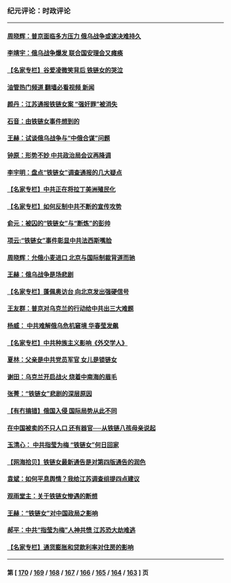 ### 纪元评论：时政评论
---
#### [周晓辉：普京面临多方压力 俄乌战争或速决难持久](../../pages/nsc1025/n13607422.md?02270330) 
#### [李靖宇：俄乌战争爆发 联合国安理会又瘫痪](../../pages/nsc1025/n13607463.md?02270330) 
#### [【名家专栏】谷爱凌微笑背后 铁链女的哭泣](../../pages/nsc1025/n13607117.md?02270330) 
#### [油管热门频道 翻墙必看视频 新闻](ok?02270330)
#### [颜丹：江苏通报铁链女案 “强奸罪”被消失](../../pages/nsc1025/n13607199.md?02270330) 
#### [石音：由铁链女事件想到的](../../pages/nsc1025/n13607156.md?02270330) 
#### [王赫：试谈俄乌战争与“中俄合谋”问题](../../pages/nsc1025/n13606077.md?02270330) 
#### [钟原：形势不妙 中共政治局会议再降调](../../pages/nsc1025/n13605776.md?02270330) 
#### [李宇明：盘点“铁链女”调查通报的几大疑点](../../pages/nsc1025/n13605860.md?02270330) 
#### [【名家专栏】中共正在将拉丁美洲殖民化](../../pages/nsc1025/n13604988.md?02270330) 
#### [【名家专栏】如何反制中共不断的宣传攻势](../../pages/nsc1025/n13603450.md?02270330) 
#### [俞元：被囚的“铁链女”与“断炼”的彭帅](../../pages/nsc1025/n13604722.md?02270330) 
#### [项云:“铁链女”事件彰显中共法西斯嘴脸](../../pages/nsc1025/n13604668.md?02270330) 
#### [周晓辉：允俄小麦进口 北京与国际制裁背道而驰](../../pages/nsc1025/n13604469.md?02270330) 
#### [王赫：俄乌战争是场悲剧](../../pages/nsc1025/n13603234.md?02270330) 
#### [【名家专栏】蓬佩奥访台 向北京发出强硬信号](../../pages/nsc1025/n13603344.md?02270330) 
#### [王友群：普京对乌克兰的行动给中共出三大难题](../../pages/nsc1025/n13603026.md?02270330) 
#### [杨威： 中共难解俄乌危机窘境 华春莹发飙](../../pages/nsc1025/n13602769.md?02270330) 
#### [【名家专栏】中共种族主义影响《外交学人》](../../pages/nsc1025/n13602308.md?02270330) 
#### [夏林：父亲是中共党员军官 女儿是锁链女](../../pages/nsc1025/n13603111.md?02270330) 
#### [谢田：乌克兰开启战火 烧着中南海的眉毛](../../pages/nsc1025/n13602884.md?02270330) 
#### [张菁：“铁链女”悲剧的深层原因](../../pages/nsc1025/n13602329.md?02270330) 
#### [【有冇搞错】俄国入侵  国际局势从此不同](../../pages/nsc1025/n13601589.md?02270330) 
#### [在中国被卖的不只人口 还有器官──从铁链八孩母亲说起](../../pages/nsc1025/n13601748.md?02270330) 
#### [玉清心： 中共指莹为梅 “铁链女”何日回家](../../pages/nsc1025/n13600246.md?02270330) 
#### [【网海拾贝】铁链女最新通告是对第四版通告的润色](../../pages/nsc1025/n13601559.md?02270330) 
#### [袁斌：如何平息舆情？我给江苏调查组提四点建议](../../pages/nsc1025/n13601502.md?02270330) 
#### [观雨堂主：关于铁链女惨遇的断想](../../pages/nsc1025/n13601334.md?02270330) 
#### [王赫：“铁链女”对中国政局之影响](../../pages/nsc1025/n13600015.md?02270330) 
#### [郝平：中共“指莹为梅”人神共愤 江苏恐大劫难逃](../../pages/nsc1025/n13599989.md?02270330) 
#### [【名家专栏】通货膨胀和贷款利率对住房的影响](../../pages/nsc1025/n13599270.md?02270330) 

---
#### 第 [ [170](./170.md?02270330) / [169](./169.md?02270330) / [168](./168.md?02270330) / [167](./167.md?02270330) / [166](./166.md?02270330) / [165](./165.md?02270330) / [164](./164.md?02270330) / [163](./163.md?02270330) ] 页
